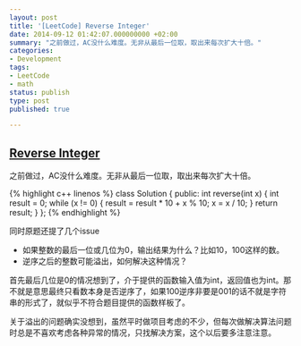 ```yaml
---
layout: post
title: '[LeetCode] Reverse Integer'
date: 2014-09-12 01:42:07.000000000 +02:00
summary: "之前做过，AC没什么难度。无非从最后一位取，取出来每次扩大十倍。"
categories:
- Development
tags:
- LeetCode
- math
status: publish
type: post
published: true

---
```


## [Reverse Integer](https://oj.leetcode.com/problems/reverse-integer/)

之前做过，AC没什么难度。无非从最后一位取，取出来每次扩大十倍。

{% highlight c++ linenos %}
class Solution {
public:
    int reverse(int x) {
        int result = 0;
        while (x != 0)
        {
            result = result * 10 + x % 10;
            x = x / 10;
        }
        return result;
    }
};
{% endhighlight %}

同时原题还提了几个issue

* 如果整数的最后一位或几位为0，输出结果为什么？比如10，100这样的数。
* 逆序之后的整数可能溢出，如何解决这种情况？

首先最后几位是0的情况想到了，介于提供的函数输入值为int，返回值也为int。那不就是意思最终只看数本身是否逆序了，如果100逆序非要是001的话不就是字符串的形式了，就似乎不符合题目提供的函数样板了。

关于溢出的问题确实没想到，虽然平时做项目考虑的不少，但每次做解决算法问题时总是不喜欢考虑各种异常的情况，只找解决方案，这个以后要多注意注意。